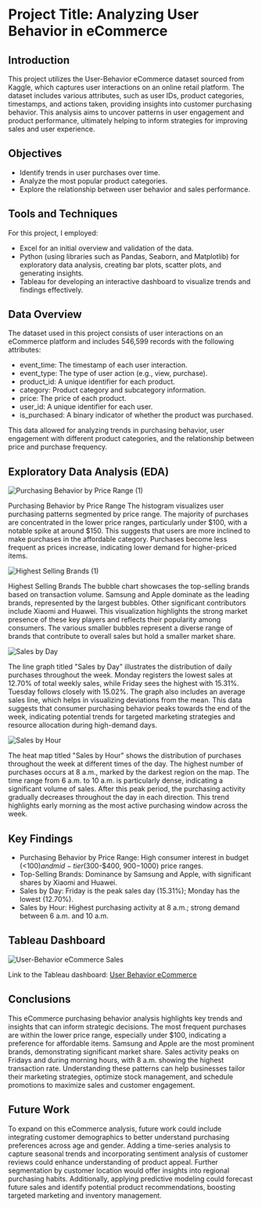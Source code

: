 # Project Title: Analyzing User Behavior in eCommerce

## Introduction
This project utilizes the User-Behavior eCommerce dataset sourced from Kaggle, which captures user interactions on an online retail platform. The dataset includes various attributes, such as user IDs, product categories, timestamps, and actions taken, providing insights into customer purchasing behavior. This analysis aims to uncover patterns in user engagement and product performance, ultimately helping to inform strategies for improving sales and user experience.


## Objectives
- Identify trends in user purchases over time.
- Analyze the most popular product categories.
- Explore the relationship between user behavior and sales performance.


## Tools and Techniques
For this project, I employed:

- Excel for an initial overview and validation of the data.
- Python (using libraries such as Pandas, Seaborn, and Matplotlib) for exploratory data analysis, creating bar plots, scatter plots, and generating insights.
- Tableau for developing an interactive dashboard to visualize trends and findings effectively.


## Data Overview
The dataset used in this project consists of user interactions on an eCommerce platform and includes 546,599 records with the following attributes:

- event_time: The timestamp of each user interaction.
- event_type: The type of user action (e.g., view, purchase).
- product_id: A unique identifier for each product.
- category: Product category and subcategory information.
- price: The price of each product.
- user_id: A unique identifier for each user.
- is_purchased: A binary indicator of whether the product was purchased.

This data allowed for analyzing trends in purchasing behavior, user engagement with different product categories, and the relationship between price and purchase frequency.


## Exploratory Data Analysis (EDA)

![Purchasing Behavior by Price Range (1)](https://github.com/user-attachments/assets/a5646087-3812-4861-9484-be3a7773da4f)

Purchasing Behavior by Price Range The histogram visualizes user purchasing patterns segmented by price range. The majority of purchases are concentrated in the lower price ranges, particularly under $100, with a notable spike at around $150. This suggests that users are more inclined to make purchases in the affordable category. Purchases become less frequent as prices increase, indicating lower demand for higher-priced items.


![Highest Selling Brands (1)](https://github.com/user-attachments/assets/bd5a15b2-26a2-4592-9ce4-c0b074f62640)

Highest Selling Brands The bubble chart showcases the top-selling brands based on transaction volume. Samsung and Apple dominate as the leading brands, represented by the largest bubbles. Other significant contributors include Xiaomi and Huawei. This visualization highlights the strong market presence of these key players and reflects their popularity among consumers. The various smaller bubbles represent a diverse range of brands that contribute to overall sales but hold a smaller market share.

![Sales by Day](https://github.com/user-attachments/assets/96a5b9dd-1929-45a0-bad1-2bc3a4eadb88)

The line graph titled "Sales by Day" illustrates the distribution of daily purchases throughout the week. Monday registers the lowest sales at 12.70% of total weekly sales, while Friday sees the highest with 15.31%. Tuesday follows closely with 15.02%. The graph also includes an average sales line, which helps in visualizing deviations from the mean. This data suggests that consumer purchasing behavior peaks towards the end of the week, indicating potential trends for targeted marketing strategies and resource allocation during high-demand days.

![Sales by Hour](https://github.com/user-attachments/assets/f802f4bd-fcbb-4057-952f-e23e079ac8f9)

The heat map titled "Sales by Hour" shows the distribution of purchases throughout the week at different times of the day. The highest number of purchases occurs at 8 a.m., marked by the darkest region on the map. The time range from 6 a.m. to 10 a.m. is particularly dense, indicating a significant volume of sales. After this peak period, the purchasing activity gradually decreases throughout the day in each direction. This trend highlights early morning as the most active purchasing window across the week.

## Key Findings
- Purchasing Behavior by Price Range: High consumer interest in budget (<$100) and mid-tier ($300-$400, $900-$1000) price ranges.
- Top-Selling Brands: Dominance by Samsung and Apple, with significant shares by Xiaomi and Huawei.
- Sales by Day: Friday is the peak sales day (15.31%); Monday has the lowest (12.70%).
- Sales by Hour: Highest purchasing activity at 8 a.m.; strong demand between 6 a.m. and 10 a.m.



## Tableau Dashboard
![User-Behavior eCommerce Sales](https://github.com/user-attachments/assets/d7db909e-a2a8-418d-bcc8-e2e75c716deb)

Link to the Tableau dashboard: [User Behavior eCommerce](https://public.tableau.com/app/profile/tyler.ross7761/viz/User-BehavioreCommerce/Dashboard1#1)


## Conclusions
This eCommerce purchasing behavior analysis highlights key trends and insights that can inform strategic decisions. The most frequent purchases are within the lower price range, especially under $100, indicating a preference for affordable items. Samsung and Apple are the most prominent brands, demonstrating significant market share. Sales activity peaks on Fridays and during morning hours, with 8 a.m. showing the highest transaction rate. Understanding these patterns can help businesses tailor their marketing strategies, optimize stock management, and schedule promotions to maximize sales and customer engagement.


## Future Work
To expand on this eCommerce analysis, future work could include integrating customer demographics to better understand purchasing preferences across age and gender. Adding a time-series analysis to capture seasonal trends and incorporating sentiment analysis of customer reviews could enhance understanding of product appeal. Further segmentation by customer location would offer insights into regional purchasing habits. Additionally, applying predictive modeling could forecast future sales and identify potential product recommendations, boosting targeted marketing and inventory management.
